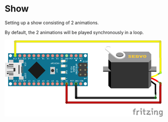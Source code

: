 # Show

Setting up a show consisting of 2 animations.

By default, the 2 animations will be played synchronously in a loop.

![Arduino Nano with servo](../../images/arduino-nano-with-servo.png)

